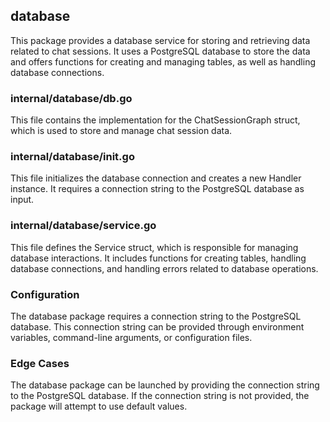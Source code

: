 ## database

This package provides a database service for storing and retrieving data related to chat sessions. It uses a PostgreSQL database to store the data and offers functions for creating and managing tables, as well as handling database connections.

### internal/database/db.go
This file contains the implementation for the ChatSessionGraph struct, which is used to store and manage chat session data.

### internal/database/init.go
This file initializes the database connection and creates a new Handler instance. It requires a connection string to the PostgreSQL database as input.

### internal/database/service.go
This file defines the Service struct, which is responsible for managing database interactions. It includes functions for creating tables, handling database connections, and handling errors related to database operations.

### Configuration
The database package requires a connection string to the PostgreSQL database. This connection string can be provided through environment variables, command-line arguments, or configuration files.

### Edge Cases
The database package can be launched by providing the connection string to the PostgreSQL database. If the connection string is not provided, the package will attempt to use default values.